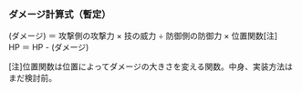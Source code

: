 ### ダメージ計算式（暫定）
(ダメージ) ＝ 攻撃側の攻撃力 × 技の威力 ÷ 防御側の防御力 × 位置関数[注]  
HP ＝ HP - (ダメージ)

[注]位置関数は位置によってダメージの大きさを変える関数。中身、実装方法はまだ検討前。
